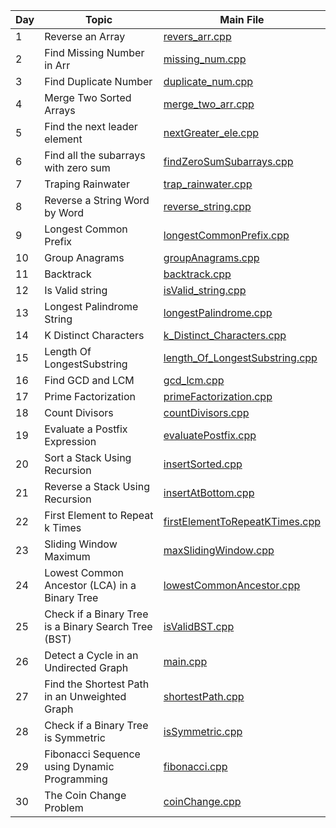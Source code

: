| Day | Topic            | Main File                                                                 |
|-----|------------------|---------------------------------------------------------------------------|
| 1| Reverse an Array |[revers_arr.cpp](./Day%201/revers_arr.cpp) |
| 2| Find Missing Number in Arr |[missing_num.cpp](Day%202/missing_num.cpp) |
| 3| Find Duplicate Number | [duplicate_num.cpp](Day%203/duplicate_num.cpp) |
| 4| Merge Two Sorted Arrays| [merge_two_arr.cpp](Day%204/merge_two_arr.cpp) |
| 5|Find the next leader element| [nextGreater_ele.cpp](Day%205/nextGreater_ele.cpp)|
| 6|Find all the subarrays with zero sum | [findZeroSumSubarrays.cpp](Day%206/findZeroSumSubarrays.cpp)|
| 7|Traping Rainwater | [trap_rainwater.cpp](Day%207/trap_rainwater.cpp)|
| 8|Reverse a String Word by Word | [reverse_string.cpp](Day%208/reverse_string.cpp)|
| 9| Longest Common Prefix | [longestCommonPrefix.cpp](Day%209/longestCommonPrefix.cpp)|
| 10|Group Anagrams | [groupAnagrams.cpp](Day%210/groupAnagrams.cpp)|
| 11|Backtrack| [backtrack.cpp](Day%211/backtrack.cpp)|
| 12|Is Valid string|[isValid_string.cpp](Day%212/isValid_string.cpp)|
| 13| Longest Palindrome String|[longestPalindrome.cpp](Day%213/longestPalindrome.cpp)|
| 14|K Distinct Characters|[k_Distinct_Characters.cpp](Day%214/k_Distinct_Characters.cpp)|
| 15|Length Of LongestSubstring | [length_Of_LongestSubstring.cpp](Day%215/length_Of_LongestSubstring.cpp)
| 16|Find GCD and LCM | [gcd_lcm.cpp](Day%216gcd_lcm.cpp)|
| 17| Prime Factorization|[ primeFactorization.cpp](Day%217/primeFactorization.cpp)|
| 18| Count Divisors |[countDivisors.cpp](Day%218/countDivisors.cpp)|
| 19| Evaluate a Postfix Expression |[evaluatePostfix.cpp](Day%219/evaluatePostfix.cpp)|
| 20| Sort a Stack Using Recursion |[insertSorted.cpp](Day%220/insertSorted.cpp)|
| 21|Reverse a Stack Using Recursion|[insertAtBottom.cpp](Day%221/insertAtBottom.cpp)|
| 22| First Element to Repeat k Times|[firstElementToRepeatKTimes.cpp](Day%222/firstElementToRepeatKTimes)|
| 23| Sliding Window Maximum|[maxSlidingWindow.cpp](Day%223/maxSlidingWindow.cpp)
| 24| Lowest Common Ancestor (LCA) in a Binary Tree|[lowestCommonAncestor.cpp](Day%224/lowestCommonAncestor.cpp)|
| 25|Check if a Binary Tree is a Binary Search Tree (BST)|[isValidBST.cpp](Day%225/isValidBST.cpp)
| 26|Detect a Cycle in an Undirected Graph|[main.cpp](Day%226/main.cpp)|
| 27|Find the Shortest Path in an Unweighted Graph|[shortestPath.cpp](Day%227/shortestPath.cpp)|
| 28|Check if a Binary Tree is Symmetric|[isSymmetric.cpp](Day%228/isSymmetric.cpp)|
| 29|Fibonacci Sequence using Dynamic Programming|[fibonacci.cpp](Day%229/fibonacci.cpp)|
| 30|The Coin Change Problem|[coinChange.cpp](Day%230/coinChange.cpp)|
